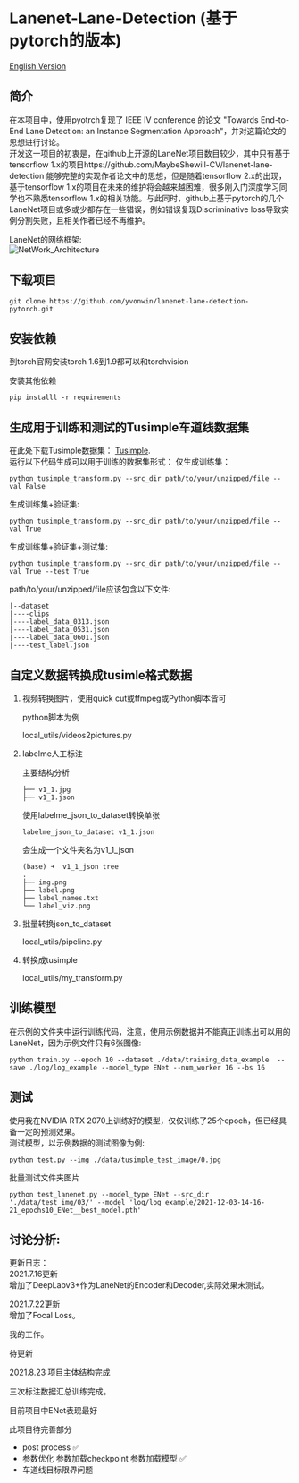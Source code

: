 # Lanenet-Lane-Detection (基于pytorch的版本)

[English Version](https://github.com/IrohXu/lanenet-lane-detection-pytorch/blob/main/README.md)    


## 简介     
在本项目中，使用pyotrch复现了 IEEE IV conference 的论文 "Towards End-to-End Lane Detection: an Instance Segmentation Approach"，并对这篇论文的思想进行讨论。   
开发这一项目的初衷是，在github上开源的LaneNet项目数目较少，其中只有基于tensorflow 1.x的项目https://github.com/MaybeShewill-CV/lanenet-lane-detection 能够完整的实现作者论文中的思想，但是随着tensorflow 2.x的出现，基于tensorflow 1.x的项目在未来的维护将会越来越困难，很多刚入门深度学习同学也不熟悉tensorflow 1.x的相关功能。与此同时，github上基于pytorch的几个LaneNet项目或多或少都存在一些错误，例如错误复现Discriminative loss导致实例分割失败，且相关作者已经不再维护。   

LaneNet的网络框架:    
![NetWork_Architecture](./data/source_image/network_architecture.png)

## 下载项目

```
git clone https://github.com/yvonwin/lanenet-lane-detection-pytorch.git
```

## 安装依赖

到torch官网安装torch 1.6到1.9都可以和torchvision

安装其他依赖

```
pip installl -r requirements
```



## 生成用于训练和测试的Tusimple车道线数据集

在此处下载Tusimple数据集： [Tusimple](https://github.com/TuSimple/tusimple-benchmark/issues/3).  
运行以下代码生成可以用于训练的数据集形式： 
仅生成训练集：   
```
python tusimple_transform.py --src_dir path/to/your/unzipped/file --val False
```
生成训练集+验证集:    
```
python tusimple_transform.py --src_dir path/to/your/unzipped/file --val True
```
生成训练集+验证集+测试集:    
```
python tusimple_transform.py --src_dir path/to/your/unzipped/file --val True --test True
```
path/to/your/unzipped/file应该包含以下文件:    
```
|--dataset
|----clips
|----label_data_0313.json
|----label_data_0531.json
|----label_data_0601.json
|----test_label.json
```

## 自定义数据转换成tusimle格式数据

1. 视频转换图片，使用quick cut或ffmpeg或Python脚本皆可

   python脚本为例

   local_utils/videos2pictures.py

2. labelme人工标注

   主要结构分析

   ```
   ├── v1_1.jpg
   ├── v1_1.json
   ```

   使用labelme_json_to_dataset转换单张

   ```
   labelme_json_to_dataset v1_1.json
   ```

   会生成一个文件夹名为v1_1_json

   ```
   (base) ➜  v1_1_json tree
   .
   ├── img.png
   ├── label.png
   ├── label_names.txt
   └── label_viz.png
   ```

   

3. 批量转换json_to_dataset

   local_utils/pipeline.py

4. 转换成tusimple

   local_utils/my_transform.py

   

##	训练模型

在示例的文件夹中运行训练代码，注意，使用示例数据并不能真正训练出可以用的LaneNet，因为示例文件只有6张图像:   
```
python train.py --epoch 10 --dataset ./data/training_data_example  --save ./log/log_example --model_type ENet --num_worker 16 --bs 16
```


## 测试

使用我在NVIDIA RTX 2070上训练好的模型，仅仅训练了25个epoch，但已经具备一定的预测效果。         
测试模型，以示例数据的测试图像为例:    
```
python test.py --img ./data/tusimple_test_image/0.jpg
```

批量测试文件夹图片

```
python test_lanenet.py --model_type ENet --src_dir './data/test_img/03/' --model 'log/log_example/2021-12-03-14-16-21_epochs10_ENet__best_model.pth'
```

   


## 讨论分析:    
更新日志：    
2021.7.16更新    
增加了DeepLabv3+作为LaneNet的Encoder和Decoder,实际效果未测试。    

2021.7.22更新    
增加了Focal Loss。     

我的工作。

待更新

2021.8.23 项目主体结构完成

三次标注数据汇总训练完成。

目前项目中ENet表现最好

此项目待完善部分
- post process ✅
- 参数优化 参数加载checkpoint 参数加载模型 ✅
- 车道线目标限界问题

